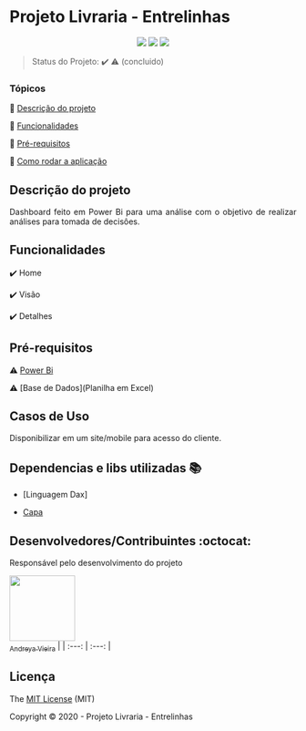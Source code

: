 <h1>Projeto Livraria - Entrelinhas </h1> 

<p align="center">
  <img src="http://img.shields.io/static/v1?label=Power BI&message=PROJETO_DE_BUSSINES_INTELLIGENCE &color=BLUE&style=for-the-badge"/>
  <img src="http://img.shields.io/static/v1?label=License&message=MIT&color=BLUE&style=for-the-badge"/>
   <img src="http://img.shields.io/static/v1?label=STATUS&message=CONCLUIDO&color=BLUE&style=for-the-badge"/>
</p>

> Status do Projeto: :heavy_check_mark: :warning: (concluido)

### Tópicos 

:small_blue_diamond: [Descrição do projeto](#descrição-do-projeto)

:small_blue_diamond: [Funcionalidades](#funcionalidades)

:small_blue_diamond: [Pré-requisitos](#pré-requisitos)

:small_blue_diamond: [Como rodar a aplicação](#como-rodar-a-aplicação-arrow_forward)


## Descrição do projeto 

<p align="justify">
  Dashboard feito em Power Bi para uma análise com o objetivo de realizar análises para tomada de decisôes.
</p>

## Funcionalidades

:heavy_check_mark: Home 

:heavy_check_mark: Visão

:heavy_check_mark: Detalhes

## Pré-requisitos

:warning: [Power Bi](https://powerbi.microsoft.com/pt-br/downloads/)

:warning: [Base de Dados](Planilha em Excel)

## Casos de Uso

Disponibilizar em um site/mobile para acesso do cliente.

## Dependencias e libs utilizadas :books:

- [Linguagem Dax]

- [Capa](https://www.plymouthpubliclibrary.org/wp-content/uploads/2018/12/books-1281581_1920.jpg)

## Desenvolvedores/Contribuintes :octocat:

Responsável pelo desenvolvimento do projeto

[<img src="https://avatars1.githubusercontent.com/u/70026063?s=460&v=4" width=115><br><sub>Andreya Vieira</sub>](https://github.com/andreya-vieira) |
| :---: | :---: |

## Licença 

The [MIT License]() (MIT)

Copyright :copyright: 2020 - Projeto Livraria - Entrelinhas
